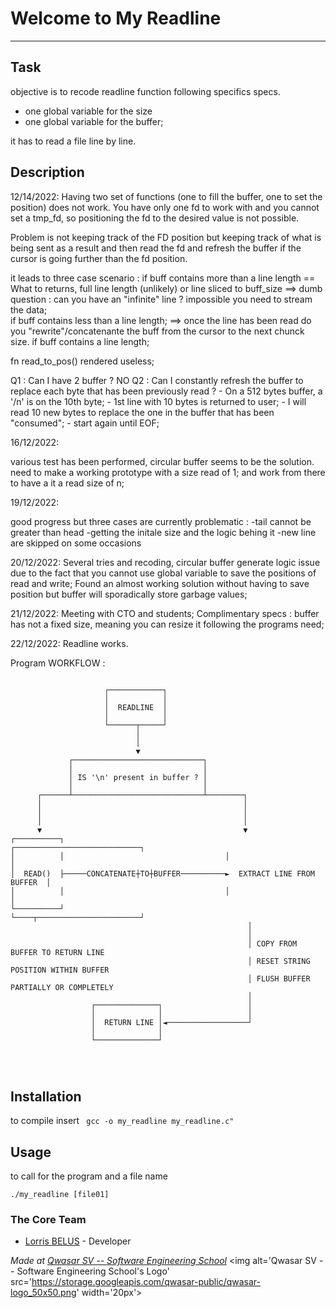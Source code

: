 # Welcome to My Readline
***

## Task

objective is to recode readline function following specifics specs. 

- one global variable for the size
- one global variable for the buffer;

it has to read a file line by line. 

## Description

12/14/2022:
Having two set of functions (one to fill the buffer, one to set the position) does not work.
You have only one fd to work with and you cannot set a tmp_fd, so positioning the fd to the desired value is not possible. 

Problem is not keeping track of the FD position but keeping track of what is being sent as a result 
and then read the fd and refresh the buffer if the cursor is going further than the fd position. 

it leads to three case scenario :
    if buff contains more than a line length == What to returns, full line length (unlikely) or line sliced to buff_size
        ==> dumb question : can you have an "infinite" line ? impossible you need to stream the data;  
    if buff contains less than a line length;
        ==> once the line has been read do you "rewrite"/concatenante the buff from the cursor to the next chunck size.
    if buff contains a line length;


fn read_to_pos() rendered useless; 

Q1 : Can I have 2 buffer ? NO
Q2 : Can I constantly refresh the buffer to replace each byte that has been previously read  ? 
    - On a 512 bytes buffer, a '/n' is on the 10th byte;
    - 1st line with 10 bytes is returned to user; 
    - I will read 10 new bytes to replace the one in the buffer that has been "consumed";
    - start again until EOF;

16/12/2022:

various test has been performed, circular buffer seems to be the solution.
need to make a working prototype with a size read of 1; and work from there to have a it a read size of n;

19/12/2022:

good progress but three cases are currently problematic : 
    -tail cannot be greater than head
    -getting the initale size and the logic behing it
    -new line are skipped on some occasions


20/12/2022:
Several tries and recoding, circular buffer generate logic issue due to the fact that you cannot use global variable to save the positions of read and write;
Found an almost working solution without having to save position but buffer will sporadically store garbage values;

21/12/2022:
Meeting with CTO and students;
Complimentary specs : buffer has not a fixed size, meaning you can resize it following the programs need; 

22/12/2022:
Readline works.


Program WORKFLOW :

```

                     ┌────────────┐
                     │            │
                     │  READLINE  │
                     │            │
                     └──────┬─────┘
                            │
                            │
                            ▼
             ┌─────────────────────────────┐
             │                             │
             │ IS '\n' present in buffer ? │
             │                             │
      ┌──────┴─────────────────────────────┴────────┐
      │                                             │
      │                                             │
      │                                             │
      ▼                                             ▼
┌──────────┐                                    ┌────────────────────────────┐
│          │                                    │                            │
│  READ()  ├─────CONCATENATE┼TO┼BUFFER──────────►  EXTRACT LINE FROM BUFFER  │
│          │                                    │                            │
└──────────┘                                    └────┬───────────────────────┘
                                                     │
                                                     │
                                                     │ COPY FROM BUFFER TO RETURN LINE
                                                     │ RESET STRING POSITION WITHIN BUFFER
                                                     │ FLUSH BUFFER PARTIALLY OR COMPLETELY
                                                     │
                  ┌──────────────┐                   │
                  │              │                   │
                  │  RETURN LINE │◄──────────────────┘
                  │              │
                  └──────────────┘




```


## Installation

to compile insert `` gcc -o my_readline my_readline.c"``

## Usage

to call for the program and a file name 

```
./my_readline [file01]
```

### The Core Team
* [Lorris BELUS](//github.com/Lbelus) - Developer


<span><i>Made at <a href='https://qwasar.io'>Qwasar SV -- Software Engineering School</a></i></span>
<span><img alt='Qwasar SV -- Software Engineering School's Logo' src='https://storage.googleapis.com/qwasar-public/qwasar-logo_50x50.png' width='20px'></span>
